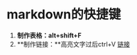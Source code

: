 # markdown的快捷键
1. **制作表格：alt+shift+F**
2. **制作链接：**高亮文字过后ctrl+V
[链接](https://github.com/yzhang-gh/vscode-markdown)
